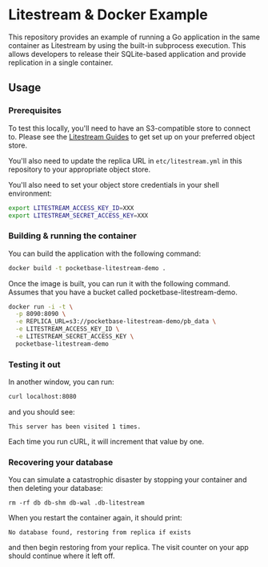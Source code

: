 Litestream & Docker Example
===========================

This repository provides an example of running a Go application in the same
container as Litestream by using the built-in subprocess execution. This allows
developers to release their SQLite-based application and provide replication in
a single container.


## Usage

### Prerequisites

To test this locally, you'll need to have an S3-compatible store to connect to.
Please see the [Litestream Guides](https://litestream.io/guides/) to get set up
on your preferred object store.

You'll also need to update the replica URL in `etc/litestream.yml` in this
repository to your appropriate object store.

You'll also need to set your object store credentials in your shell environment:

```sh
export LITESTREAM_ACCESS_KEY_ID=XXX
export LITESTREAM_SECRET_ACCESS_KEY=XXX
```


### Building & running the container

You can build the application with the following command:

```sh
docker build -t pocketbase-litestream-demo .
```

Once the image is built, you can run it with the following command. Assumes
that you have a bucket called pocketbase-litestream-demo.

```sh
docker run -i -t \
  -p 8090:8090 \
  -e REPLICA_URL=s3://pocketbase-litestream-demo/pb_data \
  -e LITESTREAM_ACCESS_KEY_ID \
  -e LITESTREAM_SECRET_ACCESS_KEY \
  pocketbase-litestream-demo
```


### Testing it out

In another window, you can run:

```sh
curl localhost:8080
```

and you should see:

```
This server has been visited 1 times.
```

Each time you run cURL, it will increment that value by one.


### Recovering your database

You can simulate a catastrophic disaster by stopping your container and then
deleting your database:

```
rm -rf db db-shm db-wal .db-litestream
```

When you restart the container again, it should print:

```
No database found, restoring from replica if exists
```

and then begin restoring from your replica. The visit counter on your app should
continue where it left off.


